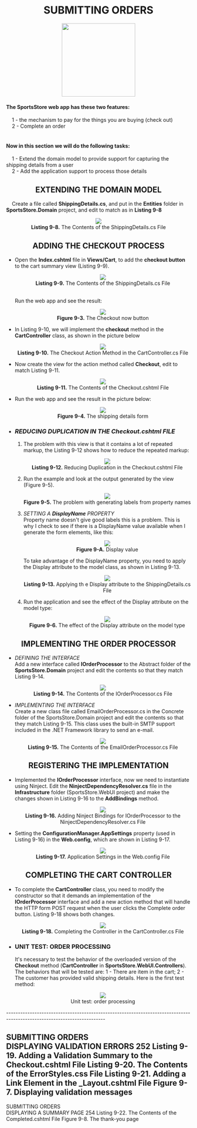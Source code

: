 <h1><div align="center">SUBMITTING ORDERS</div></h1>
<p align="center">
	<img src="ch09-Pictures/SUBMITTING_ORDERS.png" with=200 height=200 />
</p>

<h4>The SportsStore web app has these two features:</h4>
&nbsp;&nbsp;&nbsp;&nbsp;1 - the mechanism to pay for the things you are buying (check out)<br />
&nbsp;&nbsp;&nbsp;&nbsp;2 - Complete an order<br /><br />

<h4>Now in this section we will do the following tasks:</h4>
&nbsp;&nbsp;&nbsp;&nbsp;1 - Extend the domain model to provide support for capturing the shipping details from a user<br />
&nbsp;&nbsp;&nbsp;&nbsp;2 - Add the application support to process those details<br />

<h2><div align="center">EXTENDING THE DOMAIN MODEL</div></h2>
&nbsp;&nbsp;&nbsp;&nbsp;Create a file called <b>ShippingDetails.cs</b>, and put in the <b>Entities</b> folder in <b>SportsStore.Domain</b> project, and edit to match as in <b>Listing 9-8</b>
<p align="center">
	<img src="ch09-Pictures/Listing 9-8.png" /><br />
	<b>Listing 9-8.</b> The Contents of the ShippingDetails.cs File
</p>

<h2><div align="center">ADDING THE CHECKOUT PROCESS</div></h2>
<ul>
	<li> 
		Open the <b>Index.cshtml</b> file in <b>Views/Cart</b>, to add the <b>checkout button</b> to the cart summary view (Listing 9-9).
		<p align="center">
			<img src="ch09-Pictures/Listing 9-9.png" /><br />
			<b>Listing 9-9.</b> The Contents of the ShippingDetails.cs File
		</p><br />
		Run the web app and see the result:
		<p align="center">
			<img src="ch09-Pictures/Figure 9-3.png" /><br />
			<b>Figure 9-3.</b> The Checkout now button
		</p>
	</li>
	<li>
		In Listing 9-10, we will implement the <b>checkout</b> method in the <b>CartController</b> class, as shown in the picture below
		<p align="center">
			<img src="ch09-Pictures/Listing 9-10.png" /><br />
			<b>Listing 9-10.</b> The Checkout Action Method in the CartController.cs File
		</p>
	</li>
	<li>
		Now create the view for the action method called <b>Checkout</b>, edit to match Listing 9-11.
		<p align="center">
			<img src="ch09-Pictures/Listing 9-11.png" /><br />
			<b>Listing 9-11.</b> The Contents of the Checkout.cshtml File
		</p>
	</li>
	<li>
		Run the web app and see the result in the picture below:
		<p align="center">
			<img src="ch09-Pictures/Figure 9-4.png" /><br />
			<b>Figure 9-4.</b> The shipping details form
		</p>
	</li>
	<li>
		<h3><i>REDUCING DUPLICATION IN THE Checkout.cshtml FILE</i></h3>
		<ol>
			<li>
				The problem with this view is that it contains a lot of repeated markup, the Listing 9-12 shows how to reduce the repeated markup:
				<p align="center">
					<img src="ch09-Pictures/Listing 9-12.png" /><br />
					<b>Listing 9-12.</b> Reducing Duplication in the Checkout.cshtml File
				</p>
			</li>
			<li>
				Run the example and look at the output generated by the view (Figure 9-5).
				<p align="center">
					<img src="ch09-Pictures/Figure 9-5.png" /><br />
					<b>Figure 9-5.</b> The problem with generating labels from property names
				</p>
			</li>
			<li>
				<i>SETTING A <b>DisplayName</b> PROPERTY</i><br />
				Property name doesn't give good labels this is a problem. This is why I check to see if there is a DisplayName value available when I generate the form elements, like this:
				<p align="center">
					<img src="ch09-Pictures/Figure 9-A.png" /><br />
					<b>Figure 9-A.</b> Display value
				</p>
				To take advantage of the DisplayName property, you need to apply the Display attribute to the model class, as shown in Listing 9-13.
				<p align="center">
					<img src="ch09-Pictures/Listing 9-13.png" /><br />
					<b>Listing 9-13.</b> Applying th e Display attribute to the ShippingDetails.cs File
				</p>
			</li>
			<li>
				Run the application and see the effect of the Display attribute on the model type:
				<p align="center">
					<img src="ch09-Pictures/Figure 9-6.png" /><br />
				<b>Figure 9-6.</b> The effect of the Display attribute on the model type
			</li>
		</ol>
	</li>
</ul>	

<h2><div align="center">IMPLEMENTING THE ORDER PROCESSOR</div></h2>
<ul>
	<li>
		<i>DEFINING THE INTERFACE</i><br />
		Add a new interface called <b>IOrderProcessor</b> to the Abstract folder of the <b>SportsStore.Domain</b> project and edit the contents so that they match Listing 9-14.
		<p align="center">
			<img src="ch09-Pictures/Listing 9-14.png" /><br />
			<b>Listing 9-14.</b> The Contents of the IOrderProcessor.cs File
		</p>
	</li>
	<li>
		<i>IMPLEMENTING THE INTERFACE</i><br />
		Create a new class file called EmailOrderProcessor.cs in the Concrete folder of the SportsStore.Domain project and edit the contents so that they match Listing 9-15. This class uses the built-in SMTP support included in the .NET Framework library to send an e-mail.
		<p align="center">
			<img src="ch09-Pictures/Listing 9-15.png" /><br />
			<b>Listing 9-15.</b> The Contents of the EmailOrderProcessor.cs File
		</p>
	</li>
</ul>

<h2><div align="center">REGISTERING THE IMPLEMENTATION</div></h2>
<ul>
	<li>
	Implemented the <b>IOrderProcessor</b> interface, now we need to instantiate using Ninject. Edit the <b>NinjectDependencyResolver.cs</b> file in the <b>Infrastructure</b> folder (SportsStore.WebUI project) and make the changes shown in Listing 9-16 to the <b>AddBindings</b> method.
		<p align="center">
			<img src="ch09-Pictures/Listing 9-16.png" /><br />
			<b>Listing 9-16.</b> Adding Ninject Bindings for IOrderProcessor to the NinjectDependencyResolver.cs File
		</p>
	</li>
	<li>
		Setting the <b>ConfigurationManager.AppSettings</b> property (used in Listing 9-16) in the <b>Web.config</b>, which are shown in Listing 9-17.
		<p align="center">
			<img src="ch09-Pictures/Listing 9-17.png" /><br />
			<b>Listing 9-17.</b> Application Settings in the Web.config File
		</p>
	</li>
</ul>

<h2><div align="center">COMPLETING THE CART CONTROLLER</div></h2>
<ul>
	<li>
		To complete the <b>CartController</b> class, you need to modify the constructor so that it demands an implementation of the <b>IOrderProcessor</b> interface and add a new action method that will handle the HTTP form POST request when the user clicks the Complete order button. Listing 9-18 shows both changes.
		<p align="center">
			<img src="ch09-Pictures/Listing 9-18.png" /><br />
			<b>Listing 9-18.</b> Completing the Controller in the CartController.cs File
		</p>
	</li>
	<li>
		<h3>UNIT TEST: ORDER PROCESSING</h3>
		It's necessary to test the behavior of the overloaded version of the <b>Checkout</b> method (<b>CartController</b> in <b>SportsStore.WebUI.Controllers</b>). The behaviors that will be tested are: 1 - There are item in the cart; 2 - The customer has provided valid shipping details. Here is the first test method:
		<p align="center">
			<img src="ch09-Pictures/UT_ORDER_PROCESSING.png" /><br />
			Unit test:  order processing
		</p>
	</li>
</ul>
------------------------------------------------------------------------------------------------------------------------

SUBMITTING ORDERS	
	DISPLAYING VALIDATION ERRORS 252
		Listing 9-19. Adding a Validation Summary to the Checkout.cshtml File
		Listing 9-20. The Contents of the ErrorStyles.css File
		Listing 9-21. Adding a Link Element in the _Layout.cshtml File
		Figure 9-7. Displaying validation messages
------------------------------------------------------------------------------------------------------------------------

SUBMITTING ORDERS	
	DISPLAYING A SUMMARY PAGE 254
		Listing 9-22. The Contents of the Completed.cshtml File
		Figure 9-8. The thank-you page